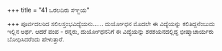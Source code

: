+++
title = "41 ಒರಲದಿರು ಸಞ್ಜಯ"

+++
ಪೂರ್ವದಲರಿದ ಸಲಿಲಸ್ತಂಭವಿದ್ಯೆಯನು…… ದುರ್ಯೋಧನ ಮೊದಲೇ ಈ ವಿದ್ಯೆಯನ್ನು ಕಲಿತಿದ್ದನೆಂಬುದು ಇಲ್ಲಿನ ಅರ್ಥ. ಆದರೆ ಪಂಪ - ರನ್ನರು, ದುರ್ಯೋಧನನಿಗೆ ಈ ವಿದ್ಯೆಯನ್ನು ಶರಶಯನದಲ್ಲಿದ್ದ ಭೀಷ್ಮಾಚಾರ್ಯರು ಬೋಧಿಸಿದರೆಂದು ಹೇಳುತ್ತಾರೆ.